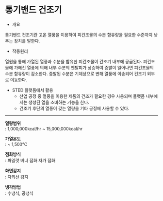 # 통기밴드 건조기

- 개요

통기밴드 건조기란 고온 열풍을 이용하여 피건조물의 수분 함유량을 필요한 수준까지 낮추는 장치를 말한다.

- 작동원리

열원을 통해 가열된 열풍과 수분을 함유한 피건조물이 건조기 내부에 공급된다. 피건조물에 가해진 열풍에 의해 내부 수분의 엔탈피가 상승하여 증발이 일어나면 피건조물의 수분 함유량이 감소한다. 증발된 수분은 기체상으로 변해 열풍에 이송되어 건조기 외부로 이동한다.

- STED 플랫폼에서 활용
  - 산업 공정 중 열풍을 이용한 제품의 건조가 필요한 경우 사용되며 플랫폼 내부에서는 생성된 열을 소비하는 기능을 한다.
  - 건조기 후단의 열풍이 갖는 열량을 기타 공정에 사용할 수 있다.

---

**열량범위**  
: 1,000,000kcal/hr ~ 15,000,000kcal/hr

**가열온도**  
: ~ 1,500℃

**점화방식**  
: 파일럿 버너 점화 자가 점화

**화면감지**  
: 자외선 감지

**냉각방법**  
: 수냉식, 공냉식
